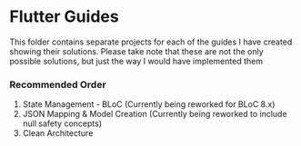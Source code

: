 # Flutter Guides
This folder contains separate projects for each of the guides I have created showing their solutions. Please take note that these are not the only possible solutions, but just the way I would have implemented them

### Recommended Order
1) State Management - BLoC (Currently being reworked for BLoC 8.x)
2) JSON Mapping & Model Creation (Currently being reworked to include null safety concepts)
3) Clean Architecture
